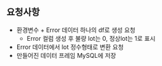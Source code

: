 ## 요청사항

- 환경변수 + Error 데이터 하나의 df로 생성 요청
    - Error 컬럼 생성 후 불량 lot는 0, 정상lot는 1로 표시
- Error 데이터에서 lot 정수형태로 변환 요청
- 만들어진 데이터 프레임 MySQL에 저장